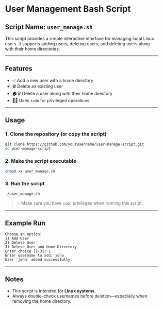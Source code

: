 # User Management Bash Script

## Script Name: `user_manage.sh`

This script provides a simple interactive interface for managing local Linux users. It supports adding users, deleting users, and deleting users along with their home directories.

---

## Features

- ✅ Add a new user with a home directory
- 🗑️ Delete an existing user
- 🏠🗑️ Delete a user along with their home directory
- 🧑‍💻 Uses `sudo` for privileged operations

---

## Usage

### 1. Clone the repository (or copy the script)

```bash
git clone https://github.com/yourusername/user-manage-script.git
cd user-manage-script
```

### 2. Make the script executable

```bash
chmod +x user_manage.sh
```

### 3. Run the script

```bash
./user_manage.sh
```

> 💡 Make sure you have `sudo` privileges when running this script.

---

## Example Run

```text
Choose an option:
1) Add User
2) Delete User
3) Delete User and Home Directory
Enter choice [1-3]: 1
Enter username to add: john
User 'john' added successfully.
```

---

## Notes

- This script is intended for **Linux systems**.
- Always double-check usernames before deletion—especially when removing the home directory.
